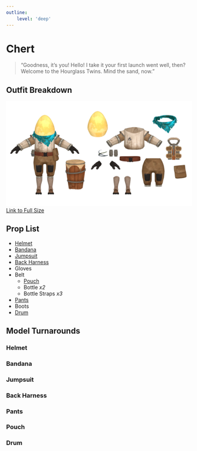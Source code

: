```yaml
---
outline:
    level: 'deep'
---
```


<script setup>
import TransparentVideo from '../../../components/TransparentVideo.vue'
</script>

# Chert
> “Goodness, it’s you! Hello! I take it your first launch went well, then? Welcome to the Hourglass Twins. Mind the sand, now.”
## Outfit Breakdown
![Chert Model Reference](./media/Breakdown.webp)
[Link to Full Size](./media/Breakdown.webp)

## Prop List
* [Helmet](#helmet)
* [Bandana](#bandana)
* [Jumpsuit](#jumpsuit)
* [Back Harness](#back-harness) 
* Gloves
* Belt
    * [Pouch](#pouch)
    * Bottle *x2*
    * Bottle Straps *x3*
* [Pants](#pants)
* Boots
* [Drum](#drum)

## Model Turnarounds

### Helmet
<TransparentVideo path='chert/helmet'/>

### Bandana
<TransparentVideo path='chert/bandana'/>

### Jumpsuit
<TransparentVideo path='chert/shirt'/>

### Back Harness
<TransparentVideo path='chert/back harness'/>

### Pants
<TransparentVideo path='chert/pants'/>

### Pouch
<TransparentVideo path='chert/bag'/>

### Drum
<TransparentVideo path='chert/drum'/>